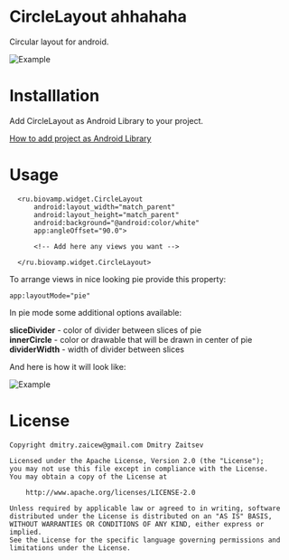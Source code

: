 CircleLayout ahhahaha
============

Circular layout for android.

![Example](https://raw.github.com/dmitry-zaitsev/CircleLayout/master/normal.jpg)

Installlation
=============

Add CircleLayout as Android Library to your project.

<a href="http://developer.android.com/tools/projects/projects-eclipse.html#ReferencingLibraryProject">How to add project as Android Library</a>

Usage
=====

	  <ru.biovamp.widget.CircleLayout
	      android:layout_width="match_parent"
	      android:layout_height="match_parent"
	      android:background="@android:color/white"
	      app:angleOffset="90.0">
	
	      <!-- Add here any views you want -->
	
	  </ru.biovamp.widget.CircleLayout>

To arrange views in nice looking pie provide this property:

  	app:layoutMode="pie"

In pie mode some additional options available:<br/>

<b>sliceDivider</b> - color of divider between slices of pie<br/>
<b>innerCircle</b> - color or drawable that will be drawn in center of pie<br/>
<b>dividerWidth</b> - width of divider between slices<br/>

And here is how it will look like:

![Example](https://raw.github.com/dmitry-zaitsev/CircleLayout/master/pie.jpg)

License
=======

	Copyright dmitry.zaicew@gmail.com Dmitry Zaitsev

	Licensed under the Apache License, Version 2.0 (the "License");
	you may not use this file except in compliance with the License.
	You may obtain a copy of the License at

		http://www.apache.org/licenses/LICENSE-2.0

	Unless required by applicable law or agreed to in writing, software
	distributed under the License is distributed on an "AS IS" BASIS,
	WITHOUT WARRANTIES OR CONDITIONS OF ANY KIND, either express or implied.
	See the License for the specific language governing permissions and
	limitations under the License.
